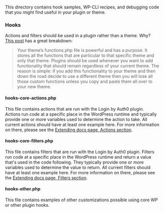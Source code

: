 This directory contains hook samples, WP-CLI recipes, and debugging code that you might find useful in your plugin or theme. 

### Hooks 

Actions and filters should be used in a plugin rather than a theme. Why? [This post](http://webcraft.tools/stop-adding-code-functions-file/) has a great breakdown:

> Your theme’s functions.php file is powerful and has a purpose. It stores all the functions that are particular to that specific theme and only that theme. Plugins should be used whenever you want to add functionality that should remain regardless of your current theme. The reason is simple: if you add this functionality to your theme and then down the road decide to use a different theme then you will lose all those custom functions unless you copy and paste them all over to your new theme.

#### hooks-core-actions.php

This file contains actions that are run with the Login by Auth0 plugin. Actions run code at a specific place in the WordPress runtime and typically provide one or more variables used to determine the action to take. All current actions should have at least one example here. For more information on there, please see the [Extending docs page, Actions section](https://auth0.com/docs/cms/wordpress/extending#actions). 

#### hooks-core-filters.php

This file contains filters that are run with the Login by Auth0 plugin. Filters run code at a specific place in the WordPress runtime and return a value that's used in the code following. They typically provide one or more variables used to determine the value to return. All current filters should have at least one example here. For more information on there, please see the [Extending docs page, Filters section](https://auth0.com/docs/cms/wordpress/extending#filters). 

#### hooks-other.php

This file contains examples of other customizations possible using core WP or other plugin hooks. 